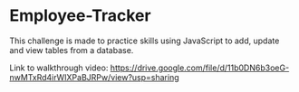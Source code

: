 # Employee-Tracker
This challenge is made to practice skills using JavaScript to add, update and view tables from a database.

Link to walkthrough video: https://drive.google.com/file/d/11b0DN6b3oeG-nwMTxRd4irWIXPaBJRPw/view?usp=sharing
